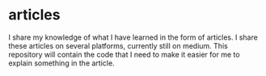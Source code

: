 # articles

I share my knowledge of what I have learned in the form of articles. I share these articles on several platforms, currently still on medium. 
This repository will contain the code that I need to make it easier for me to explain something in the article.
